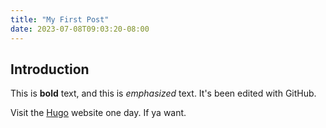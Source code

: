 ```yaml
---
title: "My First Post"
date: 2023-07-08T09:03:20-08:00
---
```

## Introduction

This is **bold** text, and this is *emphasized* text. It's been edited with GitHub.

Visit the [Hugo](https://gohugo.io) website one day. If ya want.